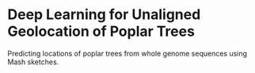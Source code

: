 # Deep Learning for Unaligned Geolocation of Poplar Trees
Predicting locations of poplar trees from whole genome sequences using Mash sketches.
